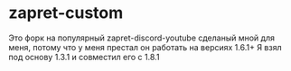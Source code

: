 # zapret-custom
Это форк на популярный zapret-discord-youtube сделаный мной для меня, потому что у меня престал он работать на версиях 1.6.1+
Я взял под основу 1.3.1 и совместил его с 1.8.1
